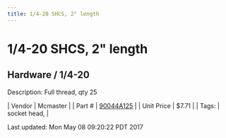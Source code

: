 ```yaml
---
title: 1/4-20 SHCS, 2" length
---
```


# 1/4-20 SHCS, 2" length
## Hardware / 1/4-20
Description: 	Full thread, qty 25 

| Vendor | Mcmaster | 
| Part # | [90044A125](https://www.mcmaster.com/#90044A125) | 
| Unit Price | $7.71 | 
| Tags: | socket head,  | 

Last updated: Mon May 08 09:20:22 PDT 2017